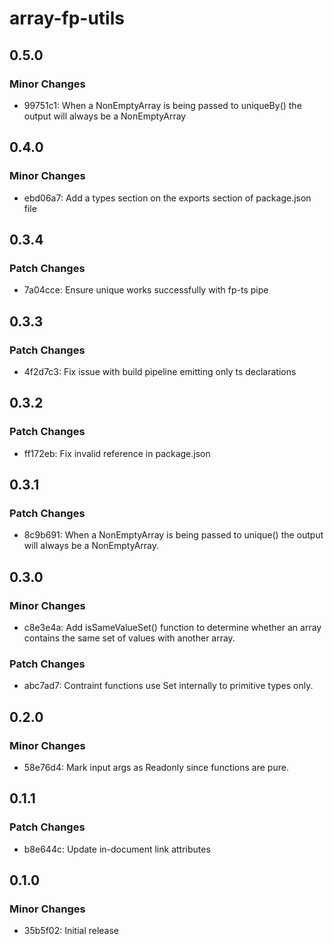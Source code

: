 # array-fp-utils

## 0.5.0

### Minor Changes

- 99751c1: When a NonEmptyArray is being passed to uniqueBy() the output will always be a NonEmptyArray

## 0.4.0

### Minor Changes

- ebd06a7: Add a types section on the exports section of package.json file

## 0.3.4

### Patch Changes

- 7a04cce: Ensure unique works successfully with fp-ts pipe

## 0.3.3

### Patch Changes

- 4f2d7c3: Fix issue with build pipeline emitting only ts declarations

## 0.3.2

### Patch Changes

- ff172eb: Fix invalid reference in package.json

## 0.3.1

### Patch Changes

- 8c9b691: When a NonEmptyArray is being passed to unique() the output will always be a NonEmptyArray.

## 0.3.0

### Minor Changes

- c8e3e4a: Add isSameValueSet() function to determine whether an array contains the same set of values with another array.

### Patch Changes

- abc7ad7: Contraint functions use Set internally to primitive types only.

## 0.2.0

### Minor Changes

- 58e76d4: Mark input args as Readonly since functions are pure.

## 0.1.1

### Patch Changes

- b8e644c: Update in-document link attributes

## 0.1.0

### Minor Changes

- 35b5f02: Initial release

